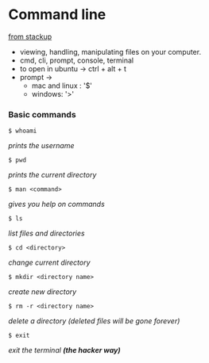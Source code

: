 # Command line

[from stackup](https://tutorial.djangogirls.org/en/intro_to_command_line/)

- viewing, handling, manipulating files on your computer.
- cmd, cli, prompt, console, terminal
- to open in ubuntu -> ctrl + alt + t
- prompt ->
  - mac and linux : '$'
  - windows: '>'

### Basic commands

`$ whoami`

_prints the username_

`$ pwd`

_prints the current directory_

`$ man <command>`

_gives you help on commands_

`$ ls`

_list files and directories_

`$ cd <directory>`

_change current directory_

`$ mkdir <directory name>`

_create new directory_

`$ rm -r <directory name>`

_delete a directory (deleted files will be gone forever)_

`$ exit`

_exit the terminal **(the hacker way)**_
